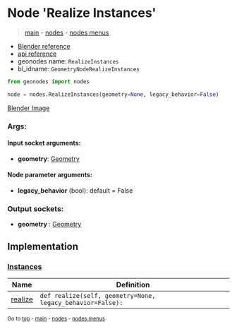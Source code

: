# Node 'Realize Instances'

> [main](../structure.md) - [nodes](nodes.md) - [nodes menus](nodes_menus.md)

- [Blender reference](https://docs.blender.org/manual/en/latest/modeling/geometry_nodes/instances/realize_instances.html)
- [api reference](https://docs.blender.org/api/current/bpy.types.GeometryNodeRealizeInstances.html)
- geonodes name: `RealizeInstances`
- bl_idname: `GeometryNodeRealizeInstances`

```python
from geonodes import nodes

node = nodes.RealizeInstances(geometry=None, legacy_behavior=False)
```

[Blender Image](self.node_image_ref)

### Args:

#### Input socket arguments:

- **geometry**: [Geometry](Geometry.md)

#### Node parameter arguments:

- **legacy_behavior** (bool): default = False

### Output sockets:

- **geometry** : [Geometry](Geometry.md)

## Implementation

### [Instances](Instances.md)

| Name | Definition |
|------|------------|
 | [realize](Instances.md#realize) | `def realize(self, geometry=None, legacy_behavior=False):` |

<sub>Go to [top](#node-Realize-Instances) - [main](../structure.md) - [nodes](nodes.md) - [nodes menus](nodes_menus.md)</sub>

